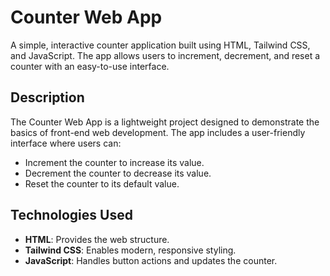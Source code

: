 # Counter Web App
A simple, interactive counter application built using HTML, Tailwind CSS, and JavaScript. The app allows users to increment, decrement, and reset a counter with an easy-to-use interface.

## Description
The Counter Web App is a lightweight project designed to demonstrate the basics of front-end web development. The app includes a user-friendly interface where users can:

- Increment the counter to increase its value.
- Decrement the counter to decrease its value.
- Reset the counter to its default value.

## Technologies Used
- **HTML**: Provides the web structure.
- **Tailwind CSS**: Enables modern, responsive styling.
- **JavaScript**: Handles button actions and updates the counter.
